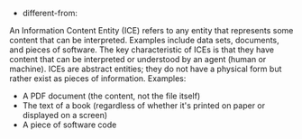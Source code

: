 
- different-from: 

An Information Content Entity (ICE) refers to any entity that represents some content that can be interpreted. Examples include data sets, documents, and pieces of software. The key characteristic of ICEs is that they have content that can be interpreted or understood by an agent (human or machine). ICEs are abstract entities; they do not have a physical form but rather exist as pieces of information.
Examples:

- A PDF document (the content, not the file itself)
- The text of a book (regardless of whether it's printed on paper or displayed on a screen)
- A piece of software code